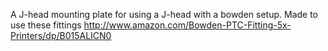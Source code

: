 A J-head mounting plate for using a J-head with a bowden setup. Made to use these fittings http://www.amazon.com/Bowden-PTC-Fitting-5x-Printers/dp/B015ALICN0
